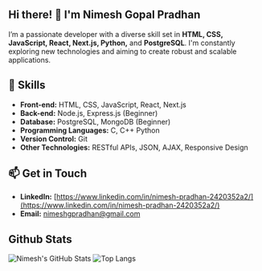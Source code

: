 ## Hi there! 👋 I'm **Nimesh Gopal Pradhan**  
I’m a passionate developer with a diverse skill set in **HTML, CSS, JavaScript, React, Next.js, Python,** and **PostgreSQL**. I'm constantly exploring new technologies and aiming to create robust and scalable applications.

## 🚀 Skills
- **Front-end:** HTML, CSS, JavaScript, React, Next.js  
- **Back-end:** Node.js, Express.js (Beginner)  
- **Database:** PostgreSQL, MongoDB (Beginner)
- **Programming Languages:** C, C++ Python
- **Version Control:** Git  
- **Other Technologies:** RESTful APIs, JSON, AJAX, Responsive Design 

## 📫 Get in Touch
- **LinkedIn:** [https://www.linkedin.com/in/nimesh-pradhan-2420352a2/](https://www.linkedin.com/in/nimesh-pradhan-2420352a2/)  
- **Email:** nimeshgpradhan@gmail.com
## Github Stats
![Nimesh's GitHub Stats](https://github-readme-stats.vercel.app/api?username=nimesh-pradhan&show_icons=true&count_private=true&hide_title=true&theme=dark)
![Top Langs](https://github-readme-stats.vercel.app/api/top-langs/?username=fruit-punchsamurai&layout=normal&theme=github_dark)


